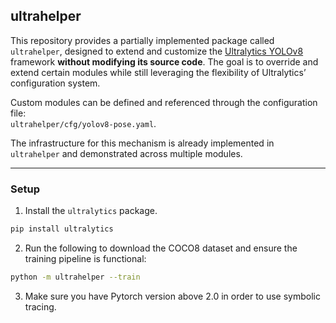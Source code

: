 ## ultrahelper

This repository provides a partially implemented package called `ultrahelper`, designed to extend and customize the [Ultralytics YOLOv8](https://github.com/ultralytics/ultralytics) framework **without modifying its source code**. The goal is to override and extend certain modules while still leveraging the flexibility of Ultralytics’ configuration system.

Custom modules can be defined and referenced through the configuration file:  
`ultrahelper/cfg/yolov8-pose.yaml`.

The infrastructure for this mechanism is already implemented in `ultrahelper` and demonstrated across multiple modules.

---

### Setup

1. Install the `ultralytics` package.

```bash
pip install ultralytics
```
2. Run the following to download the COCO8 dataset and ensure the training pipeline is functional:

```bash
python -m ultrahelper --train
```

3. Make sure you have Pytorch version above 2.0 in order to use symbolic tracing. 

